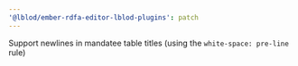 ```yaml
---
'@lblod/ember-rdfa-editor-lblod-plugins': patch
---
```


Support newlines in mandatee table titles (using the `white-space: pre-line` rule)
